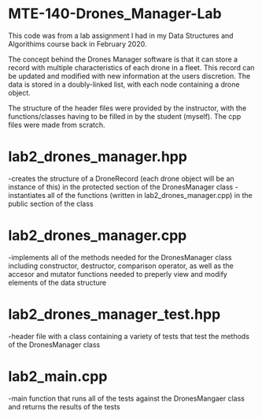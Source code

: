 # MTE-140-Drones_Manager-Lab

This code was from a lab assignment I had in my Data Structures and Algorithims course back in February 2020.


The concept behind the Drones Manager software is that it can store a record with multiple characteristics of each drone in a fleet.
This record can be updated and modified with new information at the users discretion.
The data is stored in a doubly-linked list, with each node containing a drone object.


The structure of the header files were provided by the instructor, with the functions/classes having to be filled in by the student (myself).
The cpp files were made from scratch.


# lab2_drones_manager.hpp 

-creates the structure of a DroneRecord (each drone object will be an instance of this) in the protected section of the DronesManager class
-instantiates all of the functions (written in lab2_drones_manager.cpp) in the public section of the class


# lab2_drones_manager.cpp

-implements all of the methods needed for the DronesManager class including constructor, destructor,
 comparison operator, as well as the accesor and mutator functions needed to preperly view and modify elements of the data structure  
 
 
# lab2_drones_manager_test.hpp

-header file with a class containing a variety of tests that test the methods of the DronesManager class


# lab2_main.cpp

-main function that runs all of the tests against the DronesMangaer class and returns the results of the tests



